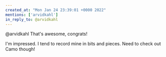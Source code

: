 ```yaml
---
created_at: "Mon Jan 24 23:39:01 +0000 2022"
mentions: ['arvidkahl']
in_reply_to: @arvidkahl
---
```


@arvidkahl That's awesome, congrats!

I'm impressed. I tend to record mine in bits and pieces. Need to check out Camo though!